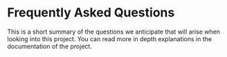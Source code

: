 Frequently Asked Questions
==========================

This is a short summary of the questions we anticipate that will arise when
looking into this project. You can read more in depth explanations in the
documentation of the project.
